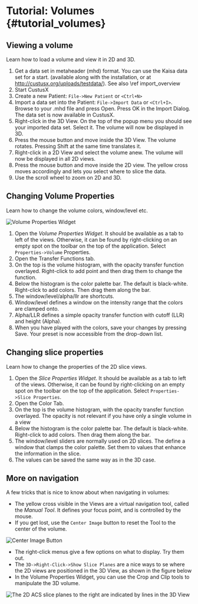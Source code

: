 Tutorial: Volumes {#tutorial_volumes}
===========================================================

Viewing a volume
-----------------------------------------------------------
Learn how to load a volume and view it in 2D and 3D.
1. Get a data set in metaheader (mhd) format. You can use the Kaisa data set for a start. 
   (available along with the installation, or at http://custusx.org/uploads/testdata/). See also \ref import_overview
2. Start CustusX
3. Create a new Patient: `File->New Patient` or `<Ctrl+N>`
4. Import a data set into the Patient: `File->Import Data` or `<Ctrl+I>`. Browse to your .mhd file and press Open. 
   Press OK in the Import Dialog. The data set is now available in CustusX.
5. Right-click in the 3D View. On the top of the popup menu you should see your imported data set. Select it. 
   The volume will now be displayed in 3D.
6. Press the mouse button and move inside the 3D View. The volume rotates. Pressing Shift at the same time translates it.
7. Right-click in a 2D View and select the volume anew. The volume will now be displayed in all 2D views.
8. Press the mouse button and move inside the 2D view. The yellow cross moves accordingly and lets you select where to slice the data.
9. Use the scroll wheel to zoom on 2D and 3D.

Changing Volume Properties
-----------------------------------------------------------
Learn how to change the volume colors, window/level etc.

![Volume Properties Widget](volume_properties_widget.png)

1. Open the *Volume Properties Widget*. It should be available as a tab to left of the views. Otherwise, it can be found 
   by right-clicking on an empty spot on the toolbar on the top of the application. Select `Properties->Volume` Properties. 
2. Open the Transfer Functions tab.
3. On the top is the volume histogram, with the opacity transfer function overlayed. Right-click to add point and then 
   drag them to change the function. 
4. Below the histogram is the color palette bar. The default is black-white. Right-click to add colors. Then drag them along the bar.
5. The window/level/alpha/llr are shortcuts. 
1. Window/level defines a window on the intensity range that the colors are clamped onto.
2. Alpha/LLR defines a simple opacity transfer function with cutoff (LLR) and height (Alpha).
6. When you have played with the colors, save your changes by pressing Save. Your preset is now accessible from the drop-down list.

Changing slice properties
-----------------------------------------------------------
Learn how to change the properties of the 2D slice views.
1. Open the *Slice Properties Widget*. It should be available as a tab to left of the views. Otherwise, it can be found 
   by right-clicking on an empty spot on the toolbar on the top of the application. Select `Properties->Slice Properties`. 
2. Open the Color Tab.
3. On the top is the volume histogram, with the opacity transfer function overlayed. The opacity is not relevant if you 
   have only a single volume in a view
4. Below the histogram is the color palette bar. The default is black-white. Right-click to add colors. Then drag them along the bar.
5. The window/level sliders are normally used on 2D slices. The define a window that clamps the color palette. Set them 
   to values that enhance the information in the slice.
6. The values can be saved the same way as in the 3D case.

More on navigation
-----------------------------------------------------------
A few tricks that is nice to know about when navigating in volumes:
- The yellow cross visible in the Views are a virtual navigation tool, called the *Manual Tool*. 
  It defines your focus point, and is controlled by the mouse.
- If you get lost, use the `Center Image` button to reset the Tool to the center of the volume. 
  
![Center Image Button](center_image.png)
  
- The right-click menus give a few options on what to display. Try them out.
- The `3D->Right-Click->Show Slice Planes` are a nice ways to se where the 2D views are positioned 
  in the 3D View, as shown in the figure below
- In the Volume Properties Widget, you can use the Crop and Clip tools to manipulate the 3D volume.

![The 2D ACS slice planes to the right are indicated by lines in the 3D View](ACS_slice_planes.png)

